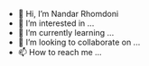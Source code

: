 - 👋 Hi, I’m Nandar Rhomdoni
- 👀 I’m interested in ...
- 🌱 I’m currently learning ...
- 💞️ I’m looking to collaborate on ...
- 📫 How to reach me ...

<!---
11906262nandar/11906262nandar is a ✨ special ✨ repository because its `README.md` (this file) appears on your GitHub profile.
You can click the Preview link to take a look at your changes.
--->
